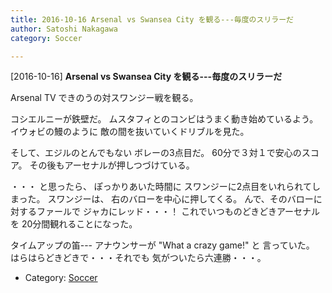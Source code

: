```yaml
---
title: 2016-10-16 Arsenal vs Swansea City を観る---毎度のスリラーだ
author: Satoshi Nakagawa
category: Soccer

---
```


[2016-10-16] **Arsenal vs Swansea City を観る---毎度のスリラーだ** 

Arsenal TV できのうの対スワンジー戦を観る。

 コシエルニーが鉄壁だ。
ムスタフィとのコンビはうまく動き始めているよう。
イウォビの鰻のように
敵の間を抜いていくドリブルを見た。

そして、エジルのとんでもない
ボレーの3点目だ。
60分で３対１で安心のスコア。
その後もアーセナルが押しつづけている。

<!--more-->

 ・・・
と思ったら、
ぽっかりあいた時間に
スワンジーに2点目をいれられてしまった。
スワンジーは、
右のバローを中心に押してくる。
んで、そのバローに対するファールで
ジャカにレッド・・・！
これでいつものどきどきアーセナルを
20分間観れることになった。

 タイムアップの笛---
アナウンサーが "What a crazy game!" と
言っていた。
はらはらどきどきで・・・それでも
気がついたら六連勝・・・。

- Category: [Soccer](https://merapano.github.io/categories.html#Soccer)

